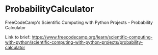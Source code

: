 # ProbabilityCalculator
FreeCodeCamp's Scientific Computing with Python Projects - Probability Calculator

Link to brief: https://www.freecodecamp.org/learn/scientific-computing-with-python/scientific-computing-with-python-projects/probability-calculator
